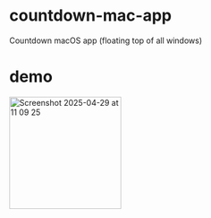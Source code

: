 # countdown-mac-app
Countdown macOS app (floating top of all windows)

# demo
<img width="200" alt="Screenshot 2025-04-29 at 11 09 25" src="https://github.com/user-attachments/assets/8d4730c1-acdc-46a9-bc48-03f730b66fc2" />
